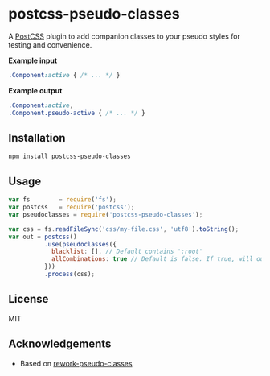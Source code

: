 # postcss-pseudo-classes

A [PostCSS](https://github.com/postcss/postcss) plugin to add companion classes to your pseudo styles for testing and convenience.

__Example input__

```css
.Component:active { /* ... */ }
```

__Example output__
```css
.Component:active,
.Component.pseudo-active { /* ... */ }
```


## Installation

```
npm install postcss-pseudo-classes
```

## Usage

```javascript
var fs        = require('fs');
var postcss   = require('postcss');
var pseudoclasses = require('postcss-pseudo-classes');

var css = fs.readFileSync('css/my-file.css', 'utf8').toString();
var out = postcss()
          .use(pseudoclasses({
            blacklist: [], // Default contains ':root'
            allCombinations: true // Default is false. If true, will ouput CSS with all combinations of pseudo styles/pseudo classes.
          }))
          .process(css);
```

## License

MIT

## Acknowledgements

* Based on [rework-pseudo-classes](https://github.com/SlexAxton/rework-pseudo-classes)
